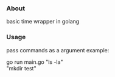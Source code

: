 ### About
basic time wrapper in golang

### Usage
pass commands as a argument
example: 

go run main.go "ls -la" \
                "mkdir test"


